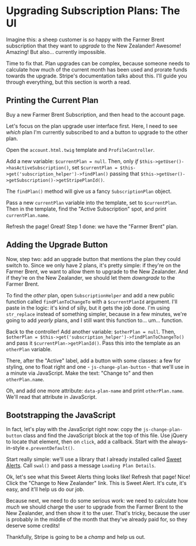 # Upgrading Subscription Plans: The UI

Imagine this: a sheep customer is *so* happy with the Farmer Brent subscription that
they want to *upgrade* to the New Zealander! Awesome! Amazing! But also... currently
impossible.

Time to fix that. Plan upgrades can be complex, because someone needs to calculate
how much of the current month has been used and prorate funds towards the upgrade.
Stripe's documentation talks about this. I'll guide you through everything, but
this section is worth a read.

## Printing the Current Plan

Buy a new Farmer Brent Subscription, and then head to the account page. 

Let's focus on the plan upgrade user interface first. Here, I need to see *which*
plan I'm currently subscribed to and a button to upgrade to the other plan.

Open the `account.html.twig` template and `ProfileController`.

Add a new variable: `$currentPlan = null`. Then, only *if* `$this->getUser()->hasActiveSubscription()`,
set `$currentPlan = $this->get('subscription_helper')->findPlan()` passing that
`$this->getUser()->getSubscription()->getStripePlanId()`.

The `findPlan()` method will give *us* a fancy `SubscriptionPlan` object.

Pass a new `currentPlan` variable into the template, set to `$currentPlan`. Then
in the template, find the "Active Subscription" spot, and print `currentPlan.name`.

Refresh the page! Great! Step 1 done: we have the "Farmer Brent" plan.

## Adding the Upgrade Button

Now, step two: add an upgrade button that mentions the plan they could switch to.
Since we only have 2 plans, it's pretty simple: if they're on the Farmer Brent, we
want to allow them to upgrade to the New Zealander. And if they're on the New Zealander,
we should let them *downgrade* to the Farmer Brent.

To find the *other* plan, open `SubscriptionHelper` and add a new public function
called `findPlanToChangeTo` with a `$currentPlanId` argument. I'll paste in the
logic: it's kind of silly, but it gets the job done. I'm using `str_replace` instead
of something simpler, because in a few minutes, we're going to add *yearly* plans,
and I still want this function to... um... function.

Back to the controller! Add another variable: `$otherPlan = null`. Then,
`$otherPlan = $this->get('subscription_helper')->findPlanToChangeTo()` and pass
it `$currentPlan->getPlanId()`. Pass this into the template as an `otherPlan` variable.

There, after the "Active" label, add a button with some classes: a few for styling,
one to float right and one - `js-change-plan-button` - that we'll use in a minute
via JavaScript. Make the text: "Change to" and then `otherPlan.name`.

Oh, and add one more attribute: `data-plan-name` and print `otherPlan.name`. We'll
read that attribute in JavaScript.

## Bootstrapping the JavaScript

In fact, let's play with the JavaScript right now: copy the `js-change-plan-button`
class and find the JavaScript block at the top of this file. Use jQuery to locate
that element, then on `click`, add a callback. Start with the always-in-style
`e.preventDefault()`.

Start really simple: we'll use a library that I already installed called
[Sweet Alerts](http://t4t5.github.io/sweetalert/). Call `swal()` and pass a message
`Loading Plan Details`.

Ok, let's see what this Sweet Alerts thing looks like! Refresh that page! Nice!
Click the "Change to New Zealander" link. This is Sweet Alert. It's cute, it's easy,
and it'll help us do our job. 

Because next, we need to do some serious work: we need to calculate how *much* we
should charge the user to upgrade from the Farmer Brent to the New Zealander, and
then show it to the user. That's tricky, because the user is probably in the middle
of the month that they've already paid for, so they deserve some credits!

Thankfully, Stripe is going to be a *champ* and help us out.
